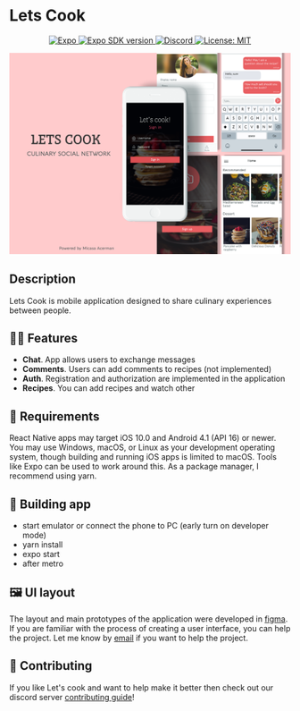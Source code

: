 # Lets Cook
<p align="center">
  <a aria-label="Expo" href="https://expo.io/" target="_blank">
    <img alt="Expo" src="https://img.shields.io/badge/Runs%20with%20Expo-000.svg?style=flat-square&logo=EXPO&labelColor=EB5757&logoColor=fff" target="_blank" />
  </a>  
   <a aria-label="SDK version" href="https://www.npmjs.com/package/expo" target="_blank">
    <img alt="Expo SDK version" src="https://img.shields.io/npm/v/expo.svg?style=flat-square&label=SDK&labelColor=000000&color=EB5757">
  </a>
  <a aria-label="Join to our discord server" href="https://discord.gg/guCkJz" target="_blank">
    <img alt="Discord" src="https://img.shields.io/badge/Ask%20Questions%20-blue.svg?style=flat-square&logo=discourse&logoWidth=15&labelColor=000000&color=EB5757">
  </a>
  <a aria-label="Expo is free to use" href="https://raw.githubusercontent.com/koha09/letscook_mobile/master/LICENSE" target="_blank">
    <img alt="License: MIT" src="https://img.shields.io/badge/License-MIT-success.svg?style=flat-square&color=33CC12" target="_blank" />
  </a>  
</p>

![](https://github.com/koha09/letscook_mobile/raw/master/preview/Mockup.png)
## Description
Lets Cook is mobile application designed to share culinary experiences between people.
## 🤹🏻 Features
- **Chat**. App allows users to exchange messages
- **Comments**. Users can add comments to recipes (not implemented)
- **Auth**. Registration and authorization are implemented in the application
- **Recipes**. You can add recipes and watch other
## 📑 Requirements
React Native apps may target iOS 10.0 and Android 4.1 (API 16) or newer. You may use Windows, macOS, or Linux as your development operating system, though building and running iOS apps is limited to macOS. Tools like Expo can be used to work around this.
As a package manager, I recommend using yarn.
## 🧱 Building app
- start emulator or connect the phone to PC (early turn on developer mode)
- yarn install
- expo start
- after metro 
## 🖼️ UI layout
The layout and main prototypes of the application were developed in [figma](https://www.figma.com/file/i5pjp8zRtAoDFKxBm2dRmT/Lets-cook-mobile-app?node-id=0%3A1). 
If you are familiar with the process of creating a user interface, you can help the project. 
Let me know by [email](mailto:chrimsonm@gmail.com) if you want to help the project.
## 👏 Contributing
If you like Let's cook and want to help make it better then check out our discord server [contributing guide](https://discord.gg/guCkJz)! 
